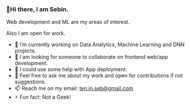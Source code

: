 ### 👋Hi there, I am Sebin.

Web development and ML are my areas of interest. 

Also I am open for work.

- 🔭 I’m currently working on Data Analytics, Machine Learning and DNN projects.
- 👯 I am looking for someone to collaborate on frontend web/app development.
- 🤔 I could use some help with App deployment.
- 💬 Feel free to ask me about my work and open for contributions if not suggestions.
- 📫 Reach me on my email: ten.in.seb@gmail.com
- ⚡ Fun fact: Not a Geek!

